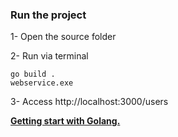 ### Run the project
1- Open the source folder

2- Run via terminal
```shell
go build .
webservice.exe
```

3- Access http://localhost:3000/users


[**Getting start with Golang.**](https://www.pluralsight.com/courses/getting-started-with-go)
